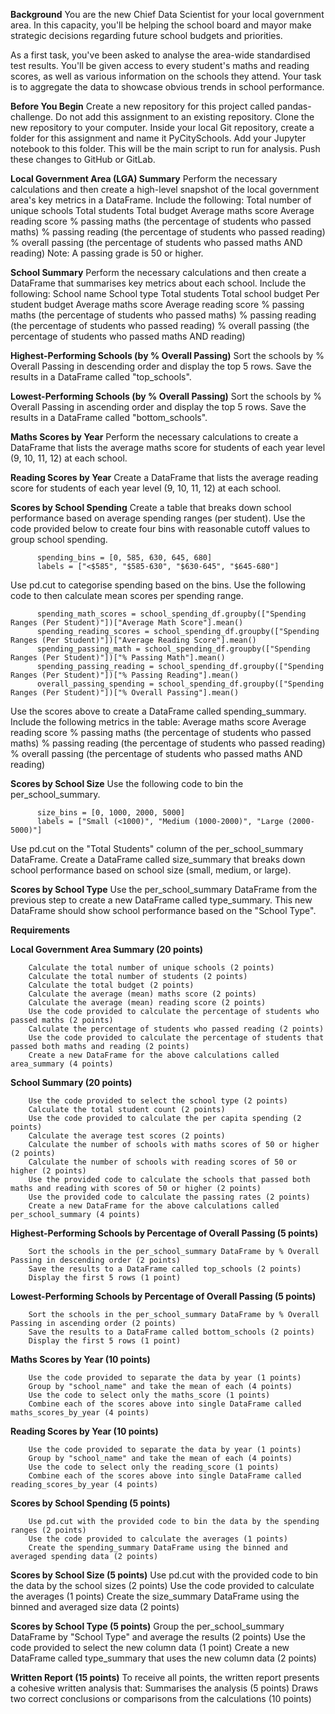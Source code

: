 
**Background**
  You are the new Chief Data Scientist for your local government area. In this capacity, you'll be helping the school board and mayor make strategic decisions regarding future school budgets and priorities.

  As a first task, you've been asked to analyse the area-wide standardised test results. You'll be given access to every student's maths and reading scores, as well as various information on the schools they attend. Your task is to aggregate the data to showcase obvious trends in school performance.

**Before You Begin**
  Create a new repository for this project called pandas-challenge. Do not add this assignment to an existing repository.
  Clone the new repository to your computer.
  Inside your local Git repository, create a folder for this assignment and name it PyCitySchools.
  Add your Jupyter notebook to this folder. This will be the main script to run for analysis.
  Push these changes to GitHub or GitLab.

**Local Government Area (LGA) Summary**
  Perform the necessary calculations and then create a high-level snapshot of the local government area's key metrics in a DataFrame.
  Include the following:
    Total number of unique schools
    Total students
    Total budget
    Average maths score
    Average reading score
    % passing maths (the percentage of students who passed maths)
    % passing reading (the percentage of students who passed reading)
    % overall passing (the percentage of students who passed maths AND reading)
      Note: A passing grade is 50 or higher.

**School Summary**
  Perform the necessary calculations and then create a DataFrame that summarises key metrics about each school.
  Include the following:
    School name
    School type
    Total students
    Total school budget
    Per student budget
    Average maths score
    Average reading score
    % passing maths (the percentage of students who passed maths)
    % passing reading (the percentage of students who passed reading)
    % overall passing (the percentage of students who passed maths AND reading)

**Highest-Performing Schools (by % Overall Passing)**
    Sort the schools by % Overall Passing in descending order and display the top 5 rows.
    Save the results in a DataFrame called "top_schools".

**Lowest-Performing Schools (by % Overall Passing)**
    Sort the schools by % Overall Passing in ascending order and display the top 5 rows.
    Save the results in a DataFrame called "bottom_schools".

**Maths Scores by Year**
  Perform the necessary calculations to create a DataFrame that lists the average maths score for students of each year level (9, 10, 11, 12) at each school.

**Reading Scores by Year**
  Create a DataFrame that lists the average reading score for students of each year level (9, 10, 11, 12) at each school.

**Scores by School Spending**
  Create a table that breaks down school performance based on average spending ranges (per student).
  Use the code provided below to create four bins with reasonable cutoff values to group school spending.
  
          spending_bins = [0, 585, 630, 645, 680]
          labels = ["<$585", "$585-630", "$630-645", "$645-680"]
          
  Use pd.cut to categorise spending based on the bins.
  Use the following code to then calculate mean scores per spending range.
  
          spending_math_scores = school_spending_df.groupby(["Spending Ranges (Per Student)"])["Average Math Score"].mean()
          spending_reading_scores = school_spending_df.groupby(["Spending Ranges (Per Student)"])["Average Reading Score"].mean()
          spending_passing_math = school_spending_df.groupby(["Spending Ranges (Per Student)"])["% Passing Math"].mean()
          spending_passing_reading = school_spending_df.groupby(["Spending Ranges (Per Student)"])["% Passing Reading"].mean()
          overall_passing_spending = school_spending_df.groupby(["Spending Ranges (Per Student)"])["% Overall Passing"].mean()
          
  Use the scores above to create a DataFrame called spending_summary.
  Include the following metrics in the table:
    Average maths score
    Average reading score
    % passing maths (the percentage of students who passed maths)
    % passing reading (the percentage of students who passed reading)
    % overall passing (the percentage of students who passed maths AND reading)

**Scores by School Size**
  Use the following code to bin the per_school_summary.
  
          size_bins = [0, 1000, 2000, 5000]
          labels = ["Small (<1000)", "Medium (1000-2000)", "Large (2000-5000)"]
          
  Use pd.cut on the "Total Students" column of the per_school_summary DataFrame.
  Create a DataFrame called size_summary that breaks down school performance based on school size (small, medium, or large).

**Scores by School Type**
  Use the per_school_summary DataFrame from the previous step to create a new DataFrame called type_summary.
  This new DataFrame should show school performance based on the "School Type".

**Requirements**

**Local Government Area Summary (20 points)**

        Calculate the total number of unique schools (2 points)
        Calculate the total number of students (2 points)
        Calculate the total budget (2 points)
        Calculate the average (mean) maths score (2 points)
        Calculate the average (mean) reading score (2 points)
        Use the code provided to calculate the percentage of students who passed maths (2 points)
        Calculate the percentage of students who passed reading (2 points)
        Use the code provided to calculate the percentage of students that passed both maths and reading (2 points)
        Create a new DataFrame for the above calculations called area_summary (4 points)
**School Summary (20 points)**

        Use the code provided to select the school type (2 points)
        Calculate the total student count (2 points)
        Use the code provided to calculate the per capita spending (2 points)
        Calculate the average test scores (2 points)
        Calculate the number of schools with maths scores of 50 or higher (2 points)
        Calculate the number of schools with reading scores of 50 or higher (2 points)
        Use the provided code to calculate the schools that passed both maths and reading with scores of 50 or higher (2 points)
        Use the provided code to calculate the passing rates (2 points)
        Create a new DataFrame for the above calculations called per_school_summary (4 points)
**Highest-Performing Schools by Percentage of Overall Passing (5 points)**

        Sort the schools in the per_school_summary DataFrame by % Overall Passing in descending order (2 points)
        Save the results to a DataFrame called top_schools (2 points)
        Display the first 5 rows (1 point)
**Lowest-Performing Schools by Percentage of Overall Passing (5 points)**

        Sort the schools in the per_school_summary DataFrame by % Overall Passing in ascending order (2 points)
        Save the results to a DataFrame called bottom_schools (2 points)
        Display the first 5 rows (1 point)
**Maths Scores by Year (10 points)**

        Use the code provided to separate the data by year (1 points)
        Group by "school_name" and take the mean of each (4 points)
        Use the code to select only the maths_score (1 points)
        Combine each of the scores above into single DataFrame called maths_scores_by_year (4 points)
**Reading Scores by Year (10 points)**

        Use the code provided to separate the data by year (1 points)
        Group by "school_name" and take the mean of each (4 points)
        Use the code to select only the reading_score (1 points)
        Combine each of the scores above into single DataFrame called reading_scores_by_year (4 points)
**Scores by School Spending (5 points)**

        Use pd.cut with the provided code to bin the data by the spending ranges (2 points)
        Use the code provided to calculate the averages (1 points)
        Create the spending_summary DataFrame using the binned and averaged spending data (2 points)
        
**Scores by School Size (5 points)**
        Use pd.cut with the provided code to bin the data by the school sizes (2 points)
        Use the code provided to calculate the averages (1 points)
        Create the size_summary DataFrame using the binned and averaged size data (2 points)
        
**Scores by School Type (5 points)**
        Group the per_school_summary DataFrame by "School Type" and average the results (2 points)
        Use the code provided to select the new column data (1 point)
        Create a new DataFrame called type_summary that uses the new column data (2 points)

**Written Report (15 points)**
      To receive all points, the written report presents a cohesive written analysis that:
          Summarises the analysis (5 points)
          Draws two correct conclusions or comparisons from the calculations (10 points)
